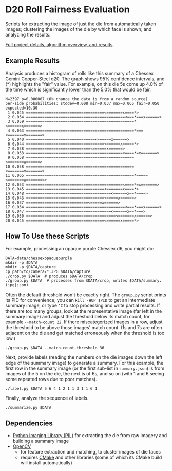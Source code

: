 # D20 Roll Fairness Evaluation

Scripts for extracting the image of just the die from automatically taken images; clustering the images of the die by which face is shown; and analyzing the results.

[Full project details, algorithm overview, and results](http://www.markfickett.com/dice).

## Example Results

Analysis produces a histogram of rolls like this summary of a Chessex Gemini
Copper-Steel d20. The graph shows 95% confidence intervals, and (*) highlights
the "fair" value. For example, on this die 5s come up 4.0% of the time which is
significantly lower than the 5.0% that would be fair.

```
N=2397 p=0.000007 (0% chance the data is from a random source)
per-side probabilities: stddev=0.008 min=0.037 max=0.065 fair=0.050
expected=10.30
 1 0.045 ==================================<=======x====*>
 2 0.054 ===========================================<===*===x======>
 3 0.059 ===============================================*<======x=======>
 4 0.063 ===============================================*===<=======x=======>
 5 0.040 ==============================<======x======>
 6 0.044 ==================================<======x=====*>
 7 0.038 ============================<======x======>
 8 0.053 ==========================================<====*=x=======>
 9 0.058 ===============================================<=======x======>
10 0.058 ===============================================<=======x=======>
11 0.065 ===============================================*=====<=======x========>
12 0.053 ==========================================<====*=x=======>
13 0.045 ==================================<=======x====*>
14 0.048 =====================================<======x==*====>
15 0.043 ==================================<=====x======>
16 0.037 ===========================<=====x======>
17 0.054 ===========================================<===*===x======>
18 0.047 =====================================<======x==*===>
19 0.050 =======================================<=======x======>
20 0.045 ==================================<======x=====*>
```

## How To Use these Scripts

For example, processing an opaque purple Chessex d6, you might do:

```shell
DATA=data/chessexopaquepurple
mkdir -p $DATA
mkdir -p $DATA/capture
cp path/to/camera/*.JPG $DATA/capture
./crop.py $DATA  # produces $DATA/crop
./group.py $DATA  # processes from $DATA/crop, writes $DATA/summary.(jpg|json)
```

Often the default threshold won't be exactly right. The `group.py` script prints its PID for convenience; you can `kill -HUP $PID` to get an intermediate summary image, or type `^C` to stop processing and write partial results. If there are too many groups, look at the representative image (far left in the summary image) and adjust the threshold below its match count, for example `--match-count 22`. If there miscategorized images in a row, adjust the threshold to be above those images' match count. (1s and 7s are often adjacent on the die and get matched erroneously when the threshold is too low.)

```shell
./group.py $DATA --match-count-threshold 36
```

Next, provide labels (reading the numbers on the die images down the left edge of the summary image) to generate a summary. For this example, the first row in the summary image (or the first sub-list in `summary.json`) is from images of the 5 on the die, the next is of 6s, and so on (with 1 and 6 seeing some repeated rows due to poor matches).

```shell
./label.py $DATA 5 6 4 1 2 1 1 3 1 1 6 1
```

Finally, analyze the sequence of labels.

```shell
./summarize.py $DATA
```

## Dependencies

* [Python Imaging Library (PIL)](http://www.pythonware.com/products/pil/) for extracting the die from raw imagery and building a summary image
* [OpenCV](http://docs.opencv.org/doc/tutorials/introduction/linux_install/linux_install.html)
  * for feature extraction and matching, to cluster images of die faces
  * requires [CMake](https://cmake.org/install/) and other libraries (some of which its CMake build will install automatically)
